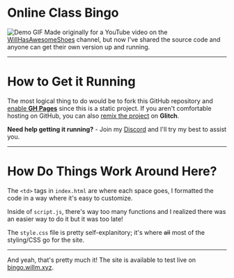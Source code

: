 Online Class Bingo
=================
![Demo GIF](https://cdn.glitch.com/68263b76-6c80-4712-a769-535085853acc%2F2020-09-09-12-29-42.gif?v=1599669043166)
 Made originally for a YouTube video on the [WillHasAwesomeShoes](https://yt.willm.xyz) channel, but now I've shared the source code and anyone can get their own version up and running.
 ___
 How to Get it Running
=================
 The most logical thing to do would be to fork this GitHub repository and [enable **GH Pages**](https://guides.github.com/features/pages/) since this is a static project.
If you aren't comfortable hosting on GitHub, you can also [remix the project](https://glitch.com/edit/#!/remix/class-bingo) on **Glitch**.

**Need help getting it running?** - Join my [Discord](https://willm.xyz/discord) and I'll try my best to assist you.

___
How Do Things Work Around Here?
=================
The `<td>` tags in `index.html` are where each space goes, I formatted the code in a way where it's easy to customize.

Inside of `script.js`, there's way too many functions and I realized there was an easier way to do it but it was too late!

The `style.css` file is pretty self-explanitory; it's where ~~all~~ most of the styling/CSS go for the site.
___
And yeah, that's pretty much it! The site is available to test live on [bingo.willm.xyz](https://bingo.willm.xyz).
